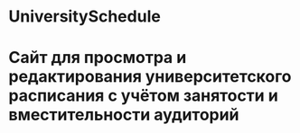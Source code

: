 # UniversitySchedule
# Сайт для просмотра и редактирования университетского расписания с учётом занятости и вместительности аудиторий
